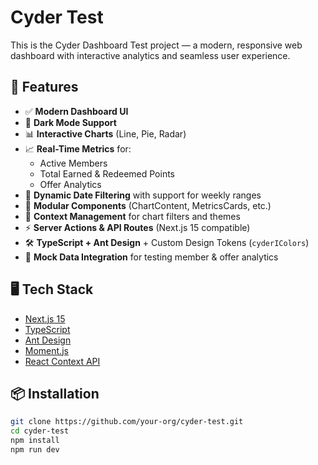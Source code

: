 # Cyder Test

This is the Cyder Dashboard Test project — a modern, responsive web dashboard with interactive analytics and seamless user experience.

## 🚀 Features

- ✅ **Modern Dashboard UI**
- 🌙 **Dark Mode Support**
- 📊 **Interactive Charts** (Line, Pie, Radar)
- 📈 **Real-Time Metrics** for:
  - Active Members
  - Total Earned & Redeemed Points
  - Offer Analytics
- 🔄 **Dynamic Date Filtering** with support for weekly ranges
- 🧩 **Modular Components** (ChartContent, MetricsCards, etc.)
- 🧠 **Context Management** for chart filters and themes
- ⚡️ **Server Actions & API Routes** (Next.js 15 compatible)
- 🛠️ **TypeScript + Ant Design** + Custom Design Tokens (`cyderIColors`)
- 🧪 **Mock Data Integration** for testing member & offer analytics

## 🖥️ Tech Stack

- [Next.js 15](https://nextjs.org/)
- [TypeScript](https://www.typescriptlang.org/)
- [Ant Design](https://ant.design/)
- [Moment.js](https://momentjs.com/)
- [React Context API](https://reactjs.org/docs/context.html)

## 📦 Installation

```bash
git clone https://github.com/your-org/cyder-test.git
cd cyder-test
npm install
npm run dev
